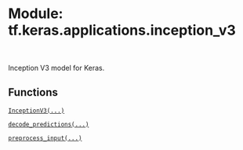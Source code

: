 <div itemscope itemtype="http://developers.google.com/ReferenceObject">
<meta itemprop="name" content="tf.keras.applications.inception_v3" />
<meta itemprop="path" content="Stable" />
</div>

# Module: tf.keras.applications.inception_v3


<table class="tfo-notebook-buttons tfo-api" align="left">
</table>



Inception V3 model for Keras.



## Functions

[`InceptionV3(...)`](../../../tf/keras/applications/InceptionV3.md)

[`decode_predictions(...)`](../../../tf/keras/applications/inception_v3/decode_predictions.md)

[`preprocess_input(...)`](../../../tf/keras/applications/inception_v3/preprocess_input.md)

